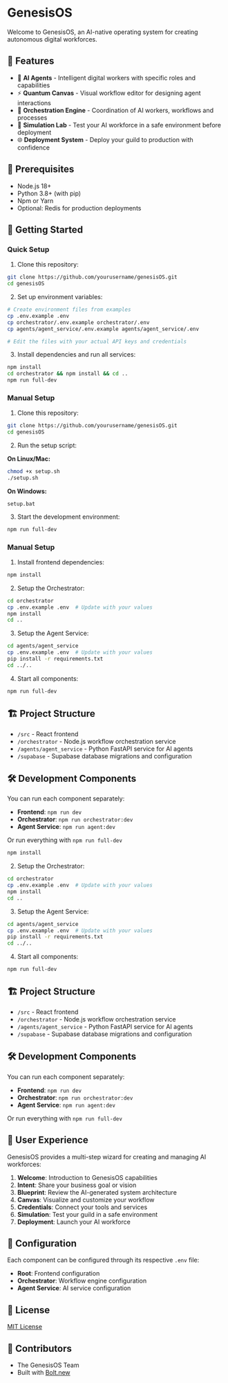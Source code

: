 # GenesisOS

Welcome to GenesisOS, an AI-native operating system for creating autonomous digital workforces.

## 🚀 Features

- 🧠 **AI Agents** - Intelligent digital workers with specific roles and capabilities
- ⚡ **Quantum Canvas** - Visual workflow editor for designing agent interactions
- 🔄 **Orchestration Engine** - Coordination of AI workers, workflows and processes
- 🧪 **Simulation Lab** - Test your AI workforce in a safe environment before deployment
- 🌐 **Deployment System** - Deploy your guild to production with confidence

## 🔧 Prerequisites

- Node.js 18+
- Python 3.8+ (with pip)
- Npm or Yarn
- Optional: Redis for production deployments

## 🚀 Getting Started

### Quick Setup

1. Clone this repository:

```bash
git clone https://github.com/yourusername/genesisOS.git
cd genesisOS
```

2. Set up environment variables:

```bash
# Create environment files from examples
cp .env.example .env
cp orchestrator/.env.example orchestrator/.env
cp agents/agent_service/.env.example agents/agent_service/.env

# Edit the files with your actual API keys and credentials
```

3. Install dependencies and run all services:

```bash
npm install
cd orchestrator && npm install && cd ..
npm run full-dev
```

### Manual Setup

1. Clone this repository:

```bash
git clone https://github.com/yourusername/genesisOS.git
cd genesisOS
```

2. Run the setup script:

**On Linux/Mac:**
```bash
chmod +x setup.sh
./setup.sh
```

**On Windows:**
```batch
setup.bat
```

3. Start the development environment:

```bash
npm run full-dev
```

### Manual Setup

1. Install frontend dependencies:

```bash
npm install
```

2. Setup the Orchestrator:

```bash
cd orchestrator
cp .env.example .env  # Update with your values
npm install
cd ..
```

3. Setup the Agent Service:

```bash
cd agents/agent_service
cp .env.example .env  # Update with your values
pip install -r requirements.txt
cd ../..
```

4. Start all components:

```bash
npm run full-dev
```

## 🏗 Project Structure

- `/src` - React frontend
- `/orchestrator` - Node.js workflow orchestration service
- `/agents/agent_service` - Python FastAPI service for AI agents
- `/supabase` - Supabase database migrations and configuration

## 🛠 Development Components

You can run each component separately:

- **Frontend**: `npm run dev`
- **Orchestrator**: `npm run orchestrator:dev`
- **Agent Service**: `npm run agent:dev`

Or run everything with `npm run full-dev`

```bash
npm install
```

2. Setup the Orchestrator:

```bash
cd orchestrator
cp .env.example .env  # Update with your values
npm install
cd ..
```

3. Setup the Agent Service:

```bash
cd agents/agent_service
cp .env.example .env  # Update with your values
pip install -r requirements.txt
cd ../..
```

4. Start all components:

```bash
npm run full-dev
```

## 🏗 Project Structure

- `/src` - React frontend
- `/orchestrator` - Node.js workflow orchestration service
- `/agents/agent_service` - Python FastAPI service for AI agents
- `/supabase` - Supabase database migrations and configuration

## 🛠 Development Components

You can run each component separately:

- **Frontend**: `npm run dev`
- **Orchestrator**: `npm run orchestrator:dev`
- **Agent Service**: `npm run agent:dev`

Or run everything with `npm run full-dev`

## 🌟 User Experience

GenesisOS provides a multi-step wizard for creating and managing AI workforces:

1. **Welcome**: Introduction to GenesisOS capabilities
2. **Intent**: Share your business goal or vision
3. **Blueprint**: Review the AI-generated system architecture
4. **Canvas**: Visualize and customize your workflow
5. **Credentials**: Connect your tools and services
6. **Simulation**: Test your guild in a safe environment
7. **Deployment**: Launch your AI workforce

## 🔧 Configuration

Each component can be configured through its respective `.env` file:

- **Root**: Frontend configuration
- **Orchestrator**: Workflow engine configuration
- **Agent Service**: AI service configuration

## 📝 License

[MIT License](LICENSE)

## 👤 Contributors

- The GenesisOS Team
- Built with [Bolt.new](https://bolt.new)
